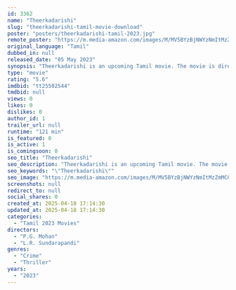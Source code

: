 ```yaml
---
id: 3362
name: "Theerkadarishi"
slug: "theerkadarishi-tamil-movie-download"
poster: "posters/theerkadarishi-tamil-2023.jpg"
remote_poster: "https://m.media-amazon.com/images/M/MV5BYzBjNWYzNmItMzZmMC00NzZmLWExY2UtMjU5N2U3Yzg5ZWQ0XkEyXkFqcGc@._V1_SX300.jpg"
original_language: "Tamil"
dubbed_in: null
released_date: "05 May 2023"
synopsis: "Theerkadarishi is an upcoming Tamil movie. The movie is directed by P. G. Mohan, L. R. Sundarapandi and will feature Ajmal Ameer as lead character."
type: "movie"
rating: "5.6"
imdbid: "tt25502544"
tmdbid: null
views: 0
likes: 0
dislikes: 0
author_id: 1
trailer_url: null
runtime: "121 min"
is_featured: 0
is_active: 1
is_comingsoon: 0
seo_title: "Theerkadarishi"
seo_description: "Theerkadarishi is an upcoming Tamil movie. The movie is directed by P. G. Mohan, L. R. Sundarapandi and will feature Ajmal Ameer as lead character."
seo_keywords: "\"Theerkadarishi\""
seo_image: "https://m.media-amazon.com/images/M/MV5BYzBjNWYzNmItMzZmMC00NzZmLWExY2UtMjU5N2U3Yzg5ZWQ0XkEyXkFqcGc@._V1_SX300.jpg"
screenshots: null
redirect_to: null
social_shares: 0
created_at: 2025-04-18 17:14:30
updated_at: 2025-04-18 17:14:30
categories:
  - "Tamil 2023 Movies"
directors:
  - "P.G. Mohan"
  - "L.R. Sundarapandi"
genres:
  - "Crime"
  - "Thriller"
years:
  - "2023"
---
```


